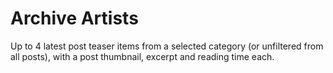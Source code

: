 # Archive Artists

Up to 4 latest post teaser items from a selected category (or unfiltered from all posts), with a post thumbnail, excerpt and reading time each.
